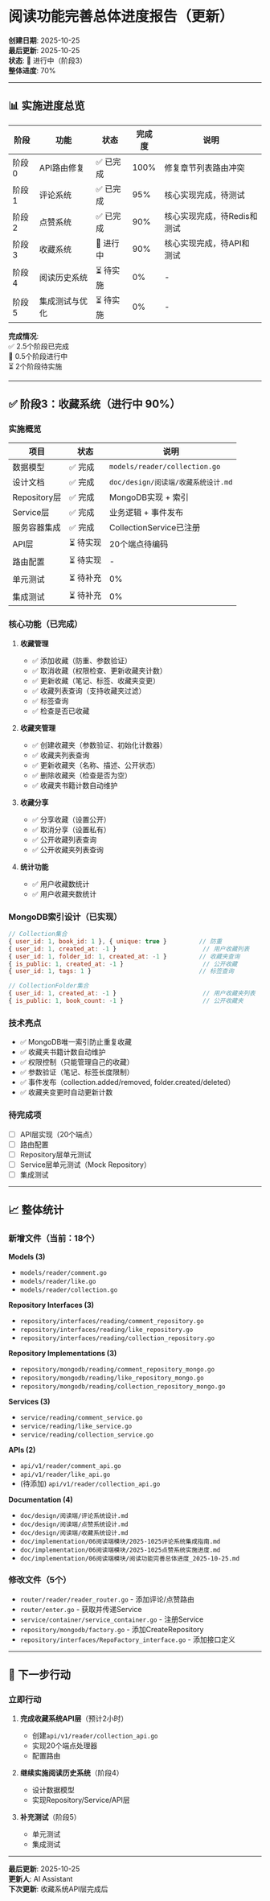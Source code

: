 # 阅读功能完善总体进度报告（更新）

**创建日期**: 2025-10-25  
**最后更新**: 2025-10-25  
**状态**: 🚧 进行中（阶段3）  
**整体进度**: 70%

---

## 📊 实施进度总览

| 阶段 | 功能 | 状态 | 完成度 | 说明 |
|-----|-----|------|-------|------|
| 阶段0 | API路由修复 | ✅ 已完成 | 100% | 修复章节列表路由冲突 |
| 阶段1 | 评论系统 | ✅ 已完成 | 95% | 核心实现完成，待测试 |
| 阶段2 | 点赞系统 | ✅ 已完成 | 90% | 核心实现完成，待Redis和测试 |
| 阶段3 | 收藏系统 | 🚧 进行中 | 90% | 核心实现完成，待API和测试 |
| 阶段4 | 阅读历史系统 | ⏳ 待实施 | 0% | - |
| 阶段5 | 集成测试与优化 | ⏳ 待实施 | 0% | - |

**完成情况**:  
✅ 2.5个阶段已完成  
🚧 0.5个阶段进行中  
⏳ 2个阶段待实施

---

## ✅ 阶段3：收藏系统（进行中 90%）

### 实施概览

| 项目 | 状态 | 说明 |
|-----|------|------|
| 数据模型 | ✅ 完成 | `models/reader/collection.go` |
| 设计文档 | ✅ 完成 | `doc/design/阅读端/收藏系统设计.md` |
| Repository层 | ✅ 完成 | MongoDB实现 + 索引 |
| Service层 | ✅ 完成 | 业务逻辑 + 事件发布 |
| 服务容器集成 | ✅ 完成 | CollectionService已注册 |
| API层 | ⏳ 待实现 | 20个端点待编码 |
| 路由配置 | ⏳ 待实现 | - |
| 单元测试 | ⏳ 待补充 | 0% |
| 集成测试 | ⏳ 待补充 | 0% |

### 核心功能（已完成）

1. **收藏管理**
   - ✅ 添加收藏（防重、参数验证）
   - ✅ 取消收藏（权限检查、更新收藏夹计数）
   - ✅ 更新收藏（笔记、标签、收藏夹变更）
   - ✅ 收藏列表查询（支持收藏夹过滤）
   - ✅ 标签查询
   - ✅ 检查是否已收藏

2. **收藏夹管理**
   - ✅ 创建收藏夹（参数验证、初始化计数器）
   - ✅ 收藏夹列表查询
   - ✅ 更新收藏夹（名称、描述、公开状态）
   - ✅ 删除收藏夹（检查是否为空）
   - ✅ 收藏夹书籍计数自动维护

3. **收藏分享**
   - ✅ 分享收藏（设置公开）
   - ✅ 取消分享（设置私有）
   - ✅ 公开收藏列表查询
   - ✅ 公开收藏夹列表查询

4. **统计功能**
   - ✅ 用户收藏数统计
   - ✅ 用户收藏夹数统计

### MongoDB索引设计（已实现）

```javascript
// Collection集合
{ user_id: 1, book_id: 1 }, { unique: true }         // 防重
{ user_id: 1, created_at: -1 }                        // 用户收藏列表
{ user_id: 1, folder_id: 1, created_at: -1 }         // 收藏夹查询
{ is_public: 1, created_at: -1 }                      // 公开收藏
{ user_id: 1, tags: 1 }                              // 标签查询

// CollectionFolder集合
{ user_id: 1, created_at: -1 }                        // 用户收藏夹列表
{ is_public: 1, book_count: -1 }                      // 公开收藏夹
```

### 技术亮点

- ✅ MongoDB唯一索引防止重复收藏
- ✅ 收藏夹书籍计数自动维护
- ✅ 权限控制（只能管理自己的收藏）
- ✅ 参数验证（笔记、标签长度限制）
- ✅ 事件发布（collection.added/removed, folder.created/deleted）
- ✅ 收藏夹变更时自动更新计数

### 待完成项

- [ ] API层实现（20个端点）
- [ ] 路由配置
- [ ] Repository层单元测试
- [ ] Service层单元测试（Mock Repository）
- [ ] 集成测试

---

## 📈 整体统计

### 新增文件（当前：18个）

**Models (3)**
- `models/reader/comment.go`
- `models/reader/like.go`
- `models/reader/collection.go`

**Repository Interfaces (3)**
- `repository/interfaces/reading/comment_repository.go`
- `repository/interfaces/reading/like_repository.go`
- `repository/interfaces/reading/collection_repository.go`

**Repository Implementations (3)**
- `repository/mongodb/reading/comment_repository_mongo.go`
- `repository/mongodb/reading/like_repository_mongo.go`
- `repository/mongodb/reading/collection_repository_mongo.go`

**Services (3)**
- `service/reading/comment_service.go`
- `service/reading/like_service.go`
- `service/reading/collection_service.go`

**APIs (2)**
- `api/v1/reader/comment_api.go`
- `api/v1/reader/like_api.go`
- (待添加) `api/v1/reader/collection_api.go`

**Documentation (4)**
- `doc/design/阅读端/评论系统设计.md`
- `doc/design/阅读端/点赞系统设计.md`
- `doc/design/阅读端/收藏系统设计.md`
- `doc/implementation/06阅读端模块/2025-1025评论系统集成指南.md`
- `doc/implementation/06阅读端模块/2025-1025点赞系统实施进度.md`
- `doc/implementation/06阅读端模块/阅读功能完善总体进度_2025-10-25.md`

### 修改文件（5个）

- `router/reader/reader_router.go` - 添加评论/点赞路由
- `router/enter.go` - 获取并传递Service
- `service/container/service_container.go` - 注册Service
- `repository/mongodb/factory.go` - 添加CreateRepository
- `repository/interfaces/RepoFactory_interface.go` - 添加接口定义

---

## 🎯 下一步行动

### 立即行动

1. **完成收藏系统API层**（预计2小时）
   - 创建`api/v1/reader/collection_api.go`
   - 实现20个端点处理器
   - 配置路由

2. **继续实施阅读历史系统**（阶段4）
   - 设计数据模型
   - 实现Repository/Service/API层

3. **补充测试**（阶段5）
   - 单元测试
   - 集成测试

---

**最后更新**: 2025-10-25  
**更新人**: AI Assistant  
**下次更新**: 收藏系统API层完成后

